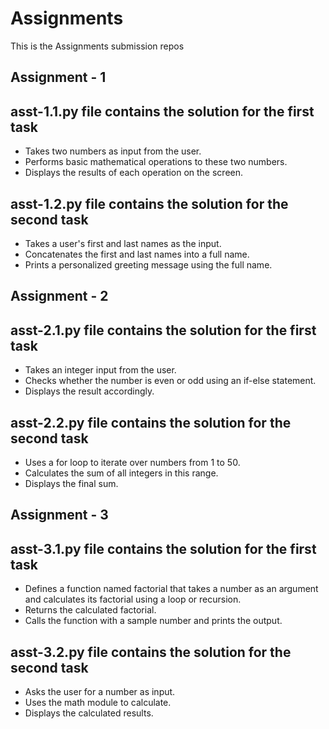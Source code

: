 # Assignments

This is the Assignments submission repos 

## Assignment - 1
## asst-1.1.py file contains the solution for the first task

- Takes two numbers as input from the user.
- Performs basic mathematical operations to these two numbers.
- Displays the results of each operation on the screen.

## asst-1.2.py file contains the solution for the second task

- Takes a user's first and last names as the input.
- Concatenates the first and last names into a full name.
- Prints a personalized greeting message using the full name.

## Assignment - 2
## asst-2.1.py file contains the solution for the first task

- Takes an integer input from the user.
- Checks whether the number is even or odd using an if-else statement.
- Displays the result accordingly.

## asst-2.2.py file contains the solution for the second task

- Uses a for loop to iterate over numbers from 1 to 50.
- Calculates the sum of all integers in this range.
- Displays the final sum.

## Assignment - 3
## asst-3.1.py file contains the solution for the first task

- Defines a function named factorial that takes a number as an argument and calculates its factorial using a loop or recursion.
- Returns the calculated factorial.
- Calls the function with a sample number and prints the output.

## asst-3.2.py file contains the solution for the second task

- Asks the user for a number as input.
- Uses the math module to calculate.
- Displays the calculated results.
